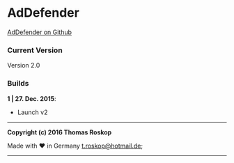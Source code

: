 # AdDefender 

[AdDefender on Github](https://github.com/TRoskop/AdDefender "AdDefender on Github")


### Current Version
Version 2.0

### Builds

**1 | 27. Dec. 2015**:
+ Launch v2


_________________________________

**Copyright (c) 2016 Thomas Roskop**


Made with ♥ in Germany
[t.roskop@hotmail.de](mailto:t.roskop@hotmail.de "t.roskop@hotmail.de");

_________________________________



